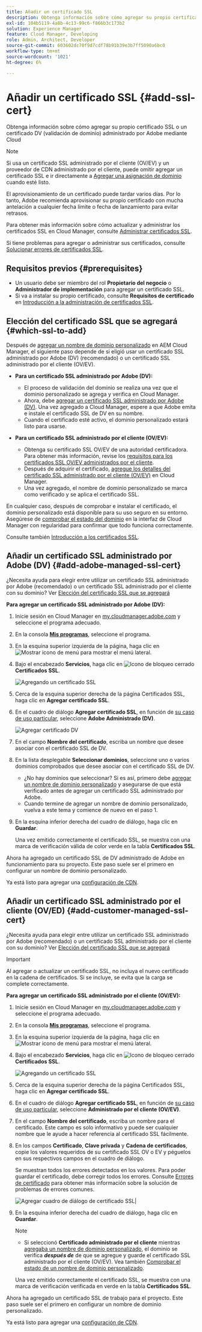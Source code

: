 ```yaml
---
title: Añadir un certificado SSL
description: Obtenga información sobre cómo agregar su propio certificado SSL o un certificado DV (validación de dominio) administrado por Adobe mediante las herramientas de autoservicio de Cloud Manager.
exl-id: 104b5119-4a8b-4c13-99c6-f866b3c173b2
solution: Experience Manager
feature: Cloud Manager, Developing
role: Admin, Architect, Developer
source-git-commit: 603602dc70f9d7cdf78b91b39e3b7ff5090a6bc0
workflow-type: tm+mt
source-wordcount: '1021'
ht-degree: 6%

---
```



# Añadir un certificado SSL {#add-ssl-cert}

Obtenga información sobre cómo agregar su propio certificado SSL o un certificado DV (validación de dominio) administrado por Adobe mediante Cloud

>[!NOTE]
>
>Si usa un certificado SSL administrado por el cliente (OV/EV) y un proveedor de CDN administrado por el cliente, puede omitir agregar un certificado SSL e ir directamente a [Agregar una asignación de dominio](/help/implementing/cloud-manager/domain-mappings/add-domain-mapping.md) cuando esté listo.

El aprovisionamiento de un certificado puede tardar varios días. Por lo tanto, Adobe recomienda aprovisionar su propio certificado con mucha antelación a cualquier fecha límite o fecha de lanzamiento para evitar retrasos.

Para obtener más información sobre cómo actualizar y administrar los certificados SSL en Cloud Manager, consulte [Administrar certificados SSL](/help/implementing/cloud-manager/managing-ssl-certifications/managing-certificates.md).

Si tiene problemas para agregar o administrar sus certificados, consulte [Solucionar errores de certificados SSL](/help/implementing/cloud-manager/managing-ssl-certifications/troubleshoot-ssl-cert.md).


## Requisitos previos {#prerequisites}

* Un usuario debe ser miembro del rol **Propietario del negocio** o **Administrador de implementación** para agregar un certificado SSL.
* Si va a instalar su propio certificado, consulte **Requisitos de certificado** en [Introducción a la administración de certificados SSL](/help/implementing/cloud-manager/managing-ssl-certifications/introduction-to-ssl-certificates.md#requirements).

## Elección del certificado SSL que se agregará {#which-ssl-to-add}

Después de [agregar un nombre de dominio personalizado](/help/implementing/cloud-manager/custom-domain-names/add-custom-domain-name.md) en AEM Cloud Manager, el siguiente paso depende de si eligió usar un certificado SSL administrado por Adobe (DV) (recomendado) o un certificado SSL administrado por el cliente (OV/EV).

* **Para un certificado SSL administrado por Adobe (DV):**
   * El proceso de validación del dominio se realiza una vez que el dominio personalizado se agrega y verifica en Cloud Manager.
   * Ahora, debe [agregar un certificado SSL administrado por Adobe (DV)](#add-adobe-managed-ssl-cert).
Una vez agregado a Cloud Manager, espere a que Adobe emita e instale el certificado SSL de DV en su nombre.
   * Cuando el certificado esté activo, el dominio personalizado estará listo para usarse.

* **Para un certificado SSL administrado por el cliente (OV/EV):**

   * Obtenga su certificado SSL OV/EV de una autoridad certificadora. Para obtener más información, revise los [requisitos para los certificados SSL OV/EV administrados por el cliente](/help/implementing/cloud-manager/managing-ssl-certifications/introduction-to-ssl-certificates.md#requirements).
   * Después de adquirir el certificado, [agregue los detalles del certificado SSL administrado por el cliente (OV/EV)](#add-customer-managed-ssl-cert) en Cloud Manager.
   * Una vez agregado, el nombre de dominio personalizado se marca como verificado y se aplica el certificado SSL.

En cualquier caso, después de comprobar e instalar el certificado, el dominio personalizado está disponible para su uso seguro en su entorno. Asegúrese de [comprobar el estado del dominio](/help/implementing/cloud-manager/custom-domain-names/check-domain-name-status.md) en la interfaz de Cloud Manager con regularidad para confirmar que todo funciona correctamente.

Consulte también [Introducción a los certificados SSL](/help/implementing/cloud-manager/managing-ssl-certifications/introduction-to-ssl-certificates.md).

## Añadir un certificado SSL administrado por Adobe (DV) {#add-adobe-managed-ssl-cert}

¿Necesita ayuda para elegir entre utilizar un certificado SSL administrado por Adobe (recomendado) o un certificado SSL administrado por el cliente con su dominio? Ver [Elección del certificado SSL que se agregará](#which-ssl-to-add)

**Para agregar un certificado SSL administrado por Adobe (DV):**

1. Inicie sesión en Cloud Manager en [my.cloudmanager.adobe.com](https://my.cloudmanager.adobe.com/) y seleccione el programa adecuado.
1. En la consola **[Mis programas](/help/implementing/cloud-manager/navigation.md#my-programs)**, seleccione el programa.
1. En la esquina superior izquierda de la página, haga clic en ![Mostrar icono de menú](https://spectrum.adobe.com/static/icons/workflow_18/Smock_ShowMenu_18_N.svg) para mostrar el menú lateral.

1. Bajo el encabezado **Servicios**, haga clic en ![Icono de bloqueo cerrado](https://spectrum.adobe.com/static/icons/workflow_18/Smock_LockClosed_18_N.svg) **Certificados SSL**.

   ![Agregando un certificado SSL](/help/implementing/cloud-manager/assets/ssl/ssl-cert-add.png)

1. Cerca de la esquina superior derecha de la página Certificados SSL, haga clic en **Agregar certificado SSL**.

1. En el cuadro de diálogo **Agregar certificado SSL**, en función de [su caso de uso particular](#which-ssl-to-add), seleccione **Adobe Administrado (DV)**.

   ![Agregar certificado DV](/help/implementing/cloud-manager/assets/ssl/add-dv-certificate.png)

1. En el campo **Nombre del certificado**, escriba un nombre que desee asociar con el certificado SSL de DV.

1. En la lista desplegable **Seleccionar dominios**, seleccione uno o varios dominios comprobados que desee asociar con el certificado SSL de DV.
   * ¿No hay dominios que seleccionar? Si es así, primero debe [agregar un nombre de dominio personalizado](/help/implementing/cloud-manager/custom-domain-names/add-custom-domain-name.md) y asegurarse de que está verificado antes de agregar un certificado SSL administrado por Adobe.
   * Cuando termine de agregar un nombre de dominio personalizado, vuelva a este tema y comience de nuevo en el paso 1.

1. En la esquina inferior derecha del cuadro de diálogo, haga clic en **Guardar**.

   Una vez emitido correctamente el certificado SSL, se muestra con una marca de verificación válida de color verde en la tabla **Certificados SSL**.

Ahora ha agregado un certificado SSL de DV administrado de Adobe en funcionamiento para su proyecto. Este paso suele ser el primero en configurar un nombre de dominio personalizado.

Ya está listo para agregar una [configuración de CDN](/help/implementing/cloud-manager/domain-mappings/add-domain-mapping.md).

## Añadir un certificado SSL administrado por el cliente (OV/ED) {#add-customer-managed-ssl-cert}

<!-- IF THIS TOPIC GET UPDATED, REMEMBER TO UPDATE THE STEPS ALSO IN THE "MANAGE SSL CERTIFICATES TOPIC TOO -->

¿Necesita ayuda para elegir entre utilizar un certificado SSL administrado por Adobe (recomendado) o un certificado SSL administrado por el cliente con su dominio? Ver [Elección del certificado SSL que se agregará](#which-ssl-to-add)

>[!IMPORTANT]
>
>Al agregar o actualizar un certificado SSL, no incluya el nuevo certificado en la cadena de certificados. Si se incluye, se evita que la carga se complete correctamente.

**Para agregar un certificado SSL administrado por el cliente (OV/EV):**

1. Inicie sesión en Cloud Manager en [my.cloudmanager.adobe.com](https://my.cloudmanager.adobe.com/) y seleccione el programa adecuado.

1. En la consola **[Mis programas](/help/implementing/cloud-manager/navigation.md#my-programs)**, seleccione el programa.

1. En la esquina superior izquierda de la página, haga clic en ![Mostrar icono de menú](https://spectrum.adobe.com/static/icons/workflow_18/Smock_ShowMenu_18_N.svg) para mostrar el menú lateral.

1. Bajo el encabezado **Servicios**, haga clic en ![Icono de bloqueo cerrado](https://spectrum.adobe.com/static/icons/workflow_18/Smock_LockClosed_18_N.svg) **Certificados SSL**.

   ![Agregando un certificado SSL](/help/implementing/cloud-manager/assets/ssl/ssl-cert-add.png)

1. Cerca de la esquina superior derecha de la página Certificados SSL, haga clic en **Agregar certificado SSL**.

1. En el cuadro de diálogo **Agregar certificado SSL**, en función de [su caso de uso particular](#which-ssl-to-add), seleccione **Administrado por el cliente (OV/EV)**.

1. En el campo **Nombre del certificado**, escriba un nombre para el certificado.
Este campo es solo informativo y puede ser cualquier nombre que le ayude a hacer referencia al certificado SSL fácilmente.

1. En los campos **Certificado**, **Clave privada** y **Cadena de certificados**, copie los valores requeridos de su certificado SSL OV o EV y péguelos en sus respectivos campos en el cuadro de diálogo.

   Se muestran todos los errores detectados en los valores. Para poder guardar el certificado, debe corregir todos los errores. Consulte [Errores de certificado](#certificate-errors) para obtener más información sobre la solución de problemas de errores comunes.

   ![Agregar cuadro de diálogo de certificado SSL](/help/implementing/cloud-manager/assets/ssl/ssl-cert-02.png)|

1. En la esquina inferior derecha del cuadro de diálogo, haga clic en **Guardar**.

   >[!NOTE]
   >
   >* Si seleccionó **Certificado administrado por el cliente** mientras [agregaba un nombre de dominio personalizado](/help/implementing/cloud-manager/custom-domain-names/add-custom-domain-name.md), el dominio se verifica ***después de*** de que se agregue y guarde el certificado SSL administrado por el cliente (OV/EV). Vea también [Comprobar el estado de un nombre de dominio personalizado](/help/implementing/cloud-manager/custom-domain-names/check-domain-name-status.md#how-to).

   Una vez emitido correctamente el certificado SSL, se muestra con una marca de verificación verificada en verde en la tabla **Certificados SSL**.

Ahora ha agregado un certificado SSL de trabajo para el proyecto. Este paso suele ser el primero en configurar un nombre de dominio personalizado.

Ya está listo para agregar una [configuración de CDN](/help/implementing/cloud-manager/domain-mappings/add-domain-mapping.md).























<!--
## Add an SSL certificate {#add-ssl-cert}

1. Log into Cloud Manager at [my.cloudmanager.adobe.com](https://my.cloudmanager.adobe.com/) and select the appropriate program.
1. On the **[My Programs](/help/implementing/cloud-manager/navigation.md#my-programs)** console, select the program.
1. In the upper-left corner of the page, click ![Show menu icon](https://spectrum.adobe.com/static/icons/workflow_18/Smock_ShowMenu_18_N.svg) to reveal the side menu. 
1. Under the **Services** heading, click ![Lock closed icon](https://spectrum.adobe.com/static/icons/workflow_18/Smock_LockClosed_18_N.svg) **SSL Certificates**. 

   ![Adding an SSL certificate](/help/implementing/cloud-manager/assets/ssl/ssl-cert-add.png)

1. Near the upper-right corner of the SSL Certificates page, click **Add SSL Certificate**.

1. In the **Add SSL certificate** dialog box, based on [your particular use case](/help/implementing/cloud-manager/managing-ssl-certifications/introduction-to-ssl-certificates.md), do one of the following:

    | | Use case | Steps |
    | --- | --- | --- |
    | 1 | **Add an Adobe managed (DV) certificate** | **To add an Adobe managed (DV) SSL certificate:**<br>a. In the **Add SSL Certificate** dialog box, select the certificate type **Adobe managed (DV)**.<br>![Add a DV certificate](/help/implementing/cloud-manager/assets/ssl/add-dv-certificate.png)<br>b. In the **Certificate name** field, enter a name you want associated with the certificate.<br>c. In the **Select domains** drop-down list, select one or more domains that you want associated with the DV SSL certificate.<br>No domains to select? If so, it means that you must first add a custom domain name and ensure it is verified before you can add an SSL certificate. See [Add a custom domain name](/help/implementing/cloud-manager/custom-domain-names/add-custom-domain-name.md). When you are finished adding a custom domain name, return to this topic and begin at step 1 again.<br>d. Continue to step 7. |
    | 2 | **Add a customer managed (OV/EV) certificate** | **To add a customer managed (OV/EV) SSL certificate:**<br>a. In the **Add SSL Certificate** dialog box, select the certificate type **Customer managed (OV/EV)**.<br>b. In the **Certificate name** field, enter a name for your certificate. This field is for informational purposes only and can be any name that helps you reference your SSL certificate easily.<br>c. In the **Certificate**, **Private key**, and **Certificate chain** fields, paste the required values into their respective fields.<br>![Add SSL certificate dialog box](/help/implementing/cloud-manager/assets/ssl/ssl-cert-02.png)<br>Any detected errors in values are displayed. Before you can save your certificate, you must address all errors. See [Certificate Errors](#certificate-errors) to learn more about troubleshooting common errors.<br>d. Continue to step 7. | 

1. In the lower-right corner of the dialog box, click **Save**.

    >[!NOTE]
    >
    >* If you selected **Adobe managed certificate** while [adding a custom domain name](/help/implementing/cloud-manager/custom-domain-names/add-custom-domain-name.md), the domain is verified with the added certificate when the custom domain is added. 
    >
    >* If you selected **Customer managed certificate** while [adding a custom domain name](/help/implementing/cloud-manager/custom-domain-names/add-custom-domain-name.md), the domain is verified ***after*** the customer managed (OV/EV) SSL certificate is added and saved. See also [Check the status of a custom domain name](/help/implementing/cloud-manager/custom-domain-names/check-domain-name-status.md#how-to).

    After the SSL certificate is successfully issued, it is displayed with a green verified check mark in the **SSL Certificates** table. 

    You now have added a working SSL certificate for your project. This step is often the first to set up a custom domain name. 
    

* To learn about updating and managing your SSL certificates in Cloud Manager, see [Manage SSL certificates](/help/implementing/cloud-manager/managing-ssl-certifications/managing-certificates.md).

* If you are having issues adding or managing your certificates, see [Troubleshoot SSL certificate errors](/help/implementing/cloud-manager/managing-ssl-certifications/troubleshoot-ssl-cert.md). -->
